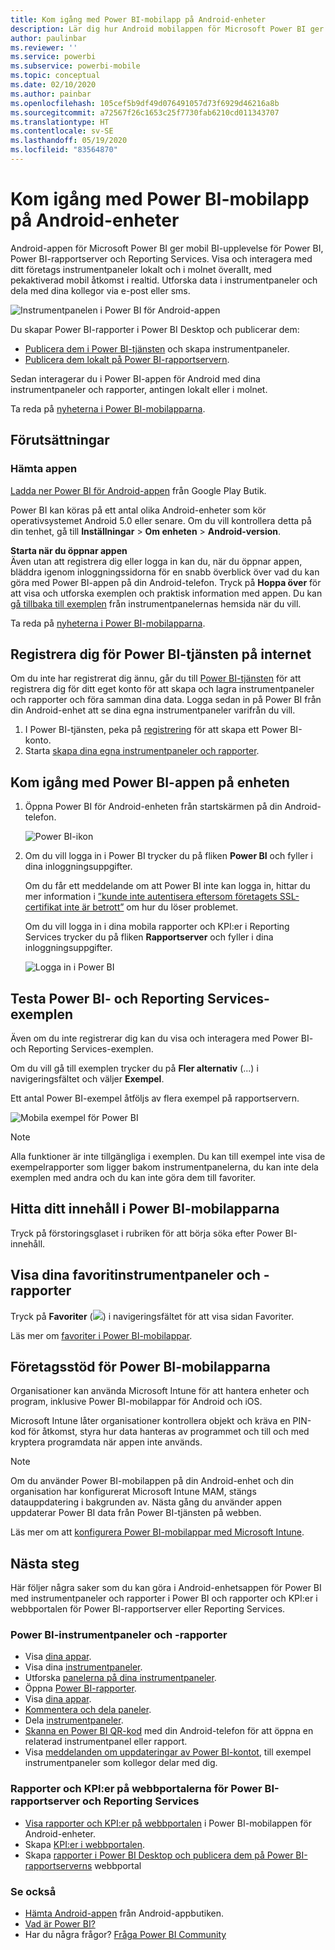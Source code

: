 ```yaml
---
title: Kom igång med Power BI-mobilapp på Android-enheter
description: Lär dig hur Android mobilappen för Microsoft Power BI ger dig Power BI i din mobil med åtkomst till företagsinformation lokalt och i molnet.
author: paulinbar
ms.reviewer: ''
ms.service: powerbi
ms.subservice: powerbi-mobile
ms.topic: conceptual
ms.date: 02/10/2020
ms.author: painbar
ms.openlocfilehash: 105cef5b9df49d076491057d73f6929d46216a8b
ms.sourcegitcommit: a72567f26c1653c25f7730fab6210cd011343707
ms.translationtype: HT
ms.contentlocale: sv-SE
ms.lasthandoff: 05/19/2020
ms.locfileid: "83564870"
---
```

# <a name="get-started-with-the-power-bi-mobile-app-on-android-devices"></a>Kom igång med Power BI-mobilapp på Android-enheter
Android-appen för Microsoft Power BI ger mobil BI-upplevelse för Power BI, Power BI-rapportserver och Reporting Services. Visa och interagera med ditt företags instrumentpaneler lokalt och i molnet överallt, med pekaktiverad mobil åtkomst i realtid. Utforska data i instrumentpaneler och dela med dina kollegor via e-post eller sms. 

![Instrumentpanelen i Power BI för Android-appen](./media/mobile-android-app-get-started/power-bi-android-dashboard-optimized-090117.png)

Du skapar Power BI-rapporter i Power BI Desktop och publicerar dem:

* [Publicera dem i Power BI-tjänsten](../../fundamentals/power-bi-overview.md) och skapa instrumentpaneler.
* [Publicera dem lokalt på Power BI-rapportservern](../../report-server/quickstart-create-powerbi-report.md).

Sedan interagerar du i Power BI-appen för Android med dina instrumentpaneler och rapporter, antingen lokalt eller i molnet.

Ta reda på [nyheterna i Power BI-mobilapparna](mobile-whats-new-in-the-mobile-apps.md).

## <a name="prerequisites"></a>Förutsättningar

### <a name="get-the-app"></a>Hämta appen

[Ladda ner Power BI för Android-appen](https://go.microsoft.com/fwlink/?LinkID=544867) från Google Play Butik.
  
Power BI kan köras på ett antal olika Android-enheter som kör operativsystemet Android 5.0 eller senare. Om du vill kontrollera detta på din tenhet, gå till **Inställningar** > **Om enheten** > **Android-version**. 

**Starta när du öppnar appen**    
Även utan att registrera dig eller logga in kan du, när du öppnar appen, bläddra igenom inloggningssidorna för en snabb överblick över vad du kan göra med Power BI-appen på din Android-telefon. Tryck på **Hoppa över** för att visa och utforska exemplen och praktisk information med appen. Du kan [gå tillbaka till exemplen](mobile-android-app-get-started.md#try-the-power-bi-and-reporting-services-samples) från instrumentpanelernas hemsida när du vill.

Ta reda på [nyheterna i Power BI-mobilapparna](mobile-whats-new-in-the-mobile-apps.md).

## <a name="sign-up-for-the-power-bi-service-on-the-web"></a>Registrera dig för Power BI-tjänsten på internet
Om du inte har registrerat dig ännu, går du till [Power BI-tjänsten](https://powerbi.com/) för att registrera dig för ditt eget konto för att skapa och lagra instrumentpaneler och rapporter och föra samman dina data. Logga sedan in på Power BI från din Android-enhet att se dina egna instrumentpaneler varifrån du vill.

1. I Power BI-tjänsten, peka på [registrering](https://go.microsoft.com/fwlink/?LinkID=513879) för att skapa ett Power BI-konto.
2. Starta [skapa dina egna instrumentpaneler och rapporter](../../fundamentals/service-get-started.md).

## <a name="get-started-with-the-power-bi-app-on-your-device"></a>Kom igång med Power BI-appen på enheten
1. Öppna Power BI för Android-enheten från startskärmen på din Android-telefon.
   
   ![Power BI-ikon](./media/mobile-android-app-get-started/power-bi-logo-android.png)
2. Om du vill logga in i Power BI trycker du på fliken **Power BI** och fyller i dina inloggningsuppgifter.

    Om du får ett meddelande om att Power BI inte kan logga in, hittar du mer information i [”kunde inte autentisera eftersom företagets SSL-certifikat inte är betrott”](mobile-android-app-error-corporate-ssl-account-is-untrusted.md) om hur du löser problemet.

   Om du vill logga in i dina mobila rapporter och KPI:er i Reporting Services trycker du på fliken **Rapportserver** och fyller i dina inloggningsuppgifter.
   
   ![Logga in i Power BI](./media/mobile-android-app-get-started/power-bi-connect-to-login.png)

## <a name="try-the-power-bi-and-reporting-services-samples"></a>Testa Power BI- och Reporting Services-exemplen
Även om du inte registrerar dig kan du visa och interagera med Power BI- och Reporting Services-exemplen.

Om du vill gå till exemplen trycker du på **Fler alternativ** (...) i navigeringsfältet och väljer **Exempel**.

Ett antal Power BI-exempel åtföljs av flera exempel på rapportservern.
   
   ![Mobila exempel för Power BI](./media/mobile-android-app-get-started/power-bi-android-power-bi-samples.png)

   
   > [!NOTE]
   > Alla funktioner är inte tillgängliga i exemplen. Du kan till exempel inte visa de exempelrapporter som ligger bakom instrumentpanelerna, du kan inte dela exemplen med andra och du kan inte göra dem till favoriter. 
   > 
   >

## <a name="find-your-content-in-the-power-bi-mobile-apps"></a>Hitta ditt innehåll i Power BI-mobilapparna

Tryck på förstoringsglaset i rubriken för att börja söka efter Power BI-innehåll.

## <a name="view-your-favorite-dashboards-and-reports"></a>Visa dina favoritinstrumentpaneler och -rapporter
Tryck på **Favoriter** (![](./media/mobile-android-app-get-started/power-bi-mobile-apps-home-favorites-icon.png)) i navigeringsfältet för att visa sidan Favoriter. 

Läs mer om [favoriter i Power BI-mobilappar](mobile-apps-favorites.md).

## <a name="enterprise-support-for-the-power-bi-mobile-apps"></a>Företagsstöd för Power BI-mobilapparna
Organisationer kan använda Microsoft Intune för att hantera enheter och program, inklusive Power BI-mobilappar för Android och iOS.

Microsoft Intune låter organisationer kontrollera objekt och kräva en PIN-kod för åtkomst, styra hur data hanteras av programmet och till och med kryptera programdata när appen inte används.

> [!NOTE]
> Om du använder Power BI-mobilappen på din Android-enhet och din organisation har konfigurerat Microsoft Intune MAM, stängs datauppdatering i bakgrunden av. Nästa gång du använder appen uppdaterar Power BI data från Power BI-tjänsten på webben.
> 
> 

Läs mer om att [konfigurera Power BI-mobilappar med Microsoft Intune](../../admin/service-admin-mobile-intune.md). 

## <a name="next-steps"></a>Nästa steg
Här följer några saker som du kan göra i Android-enhetsappen för Power BI med instrumentpaneler och rapporter i Power BI och rapporter och KPI:er i webbportalen för Power BI-rapportserver eller Reporting Services.

### <a name="power-bi-dashboards-and-reports"></a>Power BI-instrumentpaneler och -rapporter
* Visa [dina appar](../../collaborate-share/service-create-distribute-apps.md).
* Visa dina [instrumentpaneler](mobile-apps-view-dashboard.md).
* Utforska [panelerna på dina instrumentpaneler](mobile-tiles-in-the-mobile-apps.md).
* Öppna [Power BI-rapporter](mobile-reports-in-the-mobile-apps.md).
* Visa [dina appar](../../collaborate-share/service-create-distribute-apps.md).
* [Kommentera och dela paneler](mobile-annotate-and-share-a-tile-from-the-mobile-apps.md).
* Dela [instrumentpaneler](mobile-share-dashboard-from-the-mobile-apps.md).
* [Skanna en Power BI QR-kod](mobile-apps-qr-code.md) med din Android-telefon för att öppna en relaterad instrumentpanel eller rapport. 
* Visa [meddelanden om uppdateringar av Power BI-kontot](mobile-apps-notification-center.md), till exempel instrumentpaneler som kollegor delar med dig.

### <a name="reports-and-kpis-on-the-power-bi-report-server-and-reporting-services-web-portals"></a>Rapporter och KPI:er på webbportalerna för Power BI-rapportserver och Reporting Services
* [Visa rapporter och KPI:er på webbportalen](mobile-app-ssrs-kpis-mobile-on-premises-reports.md) i Power BI-mobilappen för Android-enheter.
* Skapa [KPI:er i webbportalen](https://docs.microsoft.com/sql/reporting-services/working-with-kpis-in-reporting-services).
* Skapa [rapporter i Power BI Desktop och publicera dem på Power BI-rapportserverns](../../report-server/quickstart-create-powerbi-report.md) webbportal

### <a name="see-also"></a>Se också
* [Hämta Android-appen](https://go.microsoft.com/fwlink/?LinkID=544867) från Android-appbutiken.
* [Vad är Power BI?](../../fundamentals/power-bi-overview.md)
* Har du några frågor? [Fråga Power BI Community](https://community.powerbi.com/)

